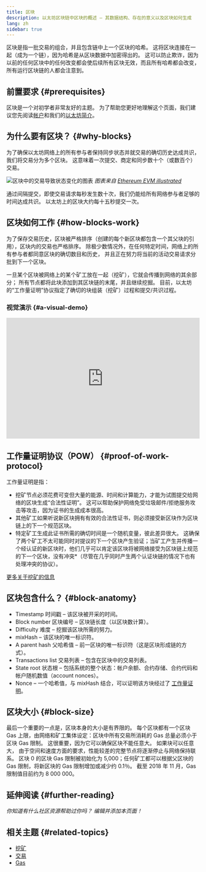 ```yaml
---
title: 区块
description: 以太坊区块链中区块的概述 – 其数据结构、存在的意义以及区块如何生成
lang: zh
sidebar: true
---
```


区块是指一批交易的组合，并且包含链中上一个区块的哈希。 这将区块连接在一起（成为一个链），因为哈希是从区块数据中加密得出的。 这可以防止欺诈，因为以前的任何区块中的任何改变都会使后续所有区块无效，而且所有哈希都会改变，所有运行区块链的人都会注意到。

## 前置要求 {#prerequisites}

区块是一个对初学者非常友好的主题。 为了帮助您更好地理解这个页面，我们建议您先阅读[帐户](/developers/docs/accounts/)和我们的[以太坊简介](/developers/docs/intro-to-ethereum/)。

<!--The content below was provided by Brian Gu with exception of "what's in a block"-->

## 为什么要有区块？ {#why-blocks}

为了确保以太坊网络上的所有参与者保持同步状态并就交易的确切历史达成共识，我们将交易分为多个区块。 这意味着一次提交、商定和同步数十个（或数百个）交易。

![区块中的交易导致状态变化的图表](./tx-block.png) _图表来自 [Ethereum EVM illustrated](https://takenobu-hs.github.io/downloads/ethereum_evm_illustrated.pdf)_

通过间隔提交，即使交易请求每秒发生数十次，我们仍能给所有网络参与者足够的时间达成共识。 以太坊上的区块大约每十五秒提交一次。

## 区块如何工作 {#how-blocks-work}

为了保存交易历史，区块被严格排序（创建的每个新区块都包含一个其父块的引用），区块内的交易也严格排序。 除极少数情况外，在任何特定时间，网络上的所有参与者都同意区块的确切数目和历史， 并且正在努力将当前的活动交易请求分批到下一个区块。

一旦某个区块被网络上的某个矿工放在一起（挖矿），它就会传播到网络的其余部分； 所有节点都将此块添加到其区块链的末尾，并且继续挖掘。 目前，以太坊的“工作量证明”协议指定了确切的块组装（挖矿）过程和提交/共识过程。

### 视觉演示 {#a-visual-demo}

<iframe width="100%" height="315" src="https://www.youtube.com/embed/_160oMzblY8" frameborder="0" allow="accelerometer; autoplay; clipboard-write; encrypted-media; gyroscope; picture-in-picture" allowfullscreen mark="crwd-mark"></iframe>

## 工作量证明协议（POW） {#proof-of-work-protocol}

工作量证明是指：

- 挖矿节点必须花费可变但大量的能源、时间和计算能力，才能为试图提交给网络的区块生成“合法性证明”。 这可以帮助保护网络免受垃圾邮件/拒绝服务攻击等攻击，因为证书的生成成本很高。
- 其他矿工如果听说新区块拥有有效的合法性证书，则必须接受新区块作为区块链上的下一个规范区块。
- 特定矿工生成此证书所需的确切时间是一个随机变量，彼此差异很大。 这确保了两个矿工不太可能同时对提议的下一个区块产生验证；当矿工产生并传播一个经认证的新区块时，他们几乎可以肯定该区块将被网络接受为区块链上规范的下一个区块，没有冲突\*（尽管在几乎同时产生两个认证块链的情况下也有处理冲突的协议）。

[更多关于挖矿的信息](/developers/docs/consensus-mechanisms/pow/mining/)

## 区块包含什么？ {#block-anatomy}

- Timestamp 时间戳 – 该区块被开采的时间。
- Block number 区块编号 – 区块链长度（以区块数计算）。
- Difficulty 难度 – 挖掘该区块所需的努力。
- mixHash – 该区块的唯一标识符。
- A parent hash 父哈希值 – 前一区块的唯一标识符（这是区块形成链的方式）。
- Transactions list 交易列表 – 包含在区块中的交易列表。
- State root 状态根 – 包括系统的整个状态：帐户余额、合约存储、合约代码和帐户随机数值（account nonces）。
- Nonce – 一个哈希值，与 mixHash 结合，可以证明该方块经过了 [工作量证明](/developers/docs/consensus-mechanisms/pow/)。

## 区块大小 {#block-size}

最后一个重要的一点是，区块本身的大小是有界限的。 每个区块都有一个区块 Gas 上限，由网络和矿工集体设定：区块中所有交易所消耗的 Gas 总量必须小于区块 Gas 限制。 这很重要，因为它可以确保区块不能任意大。 如果块可以任意大， 由于空间和速度方面的要求，性能较差的完整节点将逐渐停止与网络保持联系。 区块 0 的区块 Gas 限制被初始化为 5,000；任何矿工都可以根据父区块的 Gas 限制，将新区块的 Gas 限制增加或减少约 0.1％。 截至 2018 年 11 月，Gas 限制值目前约为 8 000 000。

## 延伸阅读 {#further-reading}

_你知道有什么社区资源帮助过你吗？ 编辑并添加本页面！_

## 相关主题 {#related-topics}

- [挖矿](/developers/docs/consensus-mechanisms/pow/mining/)
- [交易](/developers/docs/transactions/)
- [Gas](/developers/docs/gas/)
